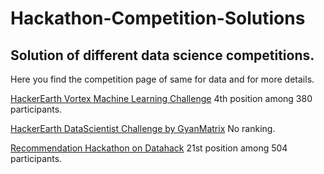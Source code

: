 # Hackathon-Competition-Solutions
## Solution of different data science competitions.
Here you find the competition page of same for data and for more details.

[HackerEarth Vortex Machine Learning Challenge](https://www.hackerearth.com/challenge/college/vortex17-machine-learning/problems/) 4th position among 380 participants.

[HackerEarth DataScientist Challenge by GyanMatrix](https://www.hackerearth.com/challenge/hiring/gyanmatrix-hiring-challenge/) No ranking.

[Recommendation Hackathon on Datahack](https://datahack.analyticsvidhya.com/contest/mlware-2/) 21st position among 504 participants.
